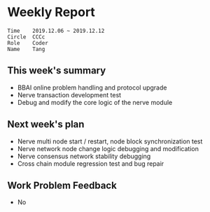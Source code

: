 # Weekly Report 
```
Time	2019.12.06 ~ 2019.12.12
Circle	CCCc
Role	Coder
Name	Tang
```
## This week's summary
- BBAI online problem handling and protocol upgrade
- Nerve transaction development test
- Debug and modify the core logic of the nerve module

## Next week's plan

-  Nerve multi node start / restart, node block synchronization test
-  Nerve network node change logic debugging and modification
-  Nerve consensus network stability debugging
-  Cross chain module regression test and bug repair

## Work Problem Feedback
- No

